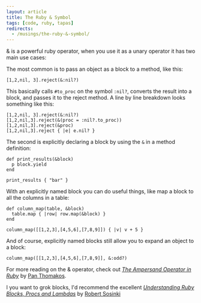 ```yaml
---
layout: article
title: The Ruby & Symbol
tags: [code, ruby, tapas]
redirects:
  - /musings/the-ruby-&-symbol/
---
```

& is a powerful ruby operator, when you use it as a unary operator it has two
main use cases:

The most common is to pass an object as a block to a method, like this:

    [1,2,nil, 3].reject(&:nil?)

This basically calls `#to_proc` on the symbol `:nil?`, converts the result into
a block, and passes it to the reject method. A line by line breakdown looks
something like this:

    [1,2,nil, 3].reject(&:nil?)
    [1,2,nil,3].reject(&(proc = :nil?.to_proc))
    [1,2,nil,3].reject(&proc)
    [1,2,nil,3].reject { |e| e.nil? }

The second is explicitly declaring a block by using the `&` in a method
definition:

    def print_results(&block)
      p block.yield
    end

    print_results { "bar" }

With an explicitly named block you can do useful things, like map a block to
all the columns in a table:


    def column_map(table, &block)
      table.map { |row| row.map(&block) }
    end

    column_map([[1,2,3],[4,5,6],[7,8,9]]) { |v| v + 5 }

And of course, explicitly named blocks still allow you to expand an object to a
block:

    column_map([[1,2,3],[4,5,6],[7,8,9]], &:odd?)

For more reading on the & operator, check out  _[The Ampersand Operator in
Ruby](http://ablogaboutcode.com/2012/01/04/the-ampersand-operator-in-ruby/)_ by
[Pan Thomakos](https://twitter.com/panthomakos).

I you want to grok blocks, I'd recommend the excellent _[Understanding Ruby
Blocks, Procs and
Lambdas](http://www.robertsosinski.com/2008/12/21/understanding-ruby-blocks-procs-and-lambdas/)_
by [Robert Sosinki](http://www.robertsosinski.com/)
